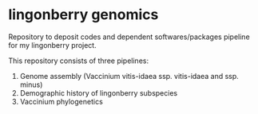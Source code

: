 # lingonberry genomics
Repository to deposit codes and dependent softwares/packages pipeline for my lingonberry project.

This repository consists of three pipelines: 
1. Genome assembly (Vaccinium vitis-idaea ssp. vitis-idaea and ssp. minus)
2. Demographic history of lingonberry subspecies
3. Vaccinium phylogenetics

